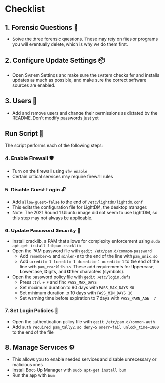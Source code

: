 # Checklist
## 1. Forensic Questions 🔎
* Solve the three forensic questions. These may rely on files or programs you will eventually delete, which is why we do them first.
## 2. Configure Update Settings 📦
* Open System Settings and make sure the system checks for and installs updates as much as possible, and make sure the correct software sources are enabled.
## 3. Users 👥
* Add and remove users and change their permissions as dictated by the README. Don't modify passwords just yet.
## Run Script 📜
The script performs each of the following steps:
### 4. Enable Firewall 🛡️
* Turn on the firewall using `ufw enable`
* Certain critical services may require firewall rules
### 5. Disable Guest Login 🔓
* Add `allow-guest=false` to the end of `/etc/lightdm/lightdm.conf`
* This edits the configuration file for LightDM, the desktop manager.
* Note: The 2021 Round 1 Ubuntu image did not seem to use LightDM, so this step may not always be applicable.
### 6. Update Password Security 🔑
* Install cracklib, a PAM that allows for complexity enforcement using `sudo apt-get install libpam-cracklib`
* Open the PAM password file with `gedit /etc/pam.d/common-password`
  * Add `remember=5` and `minlen-8` to the end of the line with `pam_unix.so`
  * Add `ucredit=-1 lcredit=-1 dcredit=-1 ocredit=-1`  to the end of the line with `pam_cracklib.so`. These add requirements for **U**ppercase, **L**owercase, **D**igits, and **O**ther characters (symbols).
* Open the password policy file with `gedit /etc/login.defs`
  * Press `Ctrl` + `F` and find `PASS_MAX_DAYS`
  * Set maximum duration to 90 days with `PASS_MAX_DAYS 90`
  * Set minimum duration to 10 days with `PASS_MIN_DAYS 10`
  * Set warning time before expiration to 7 days with `PASS_WARN_AGE  7`
### 7. Set Login Policies 🔐
* Open the authentication policy file with `gedit /etc/pam.d/common-auth`
* Add `auth required pam_tally2.so deny=5 onerr=fail unlock_time=1800` to the end of the file
## 8. Manage Services ⚙️
* This allows you to enable needed services and disable unnecessary or malicious ones
* Install Boot-Up Manager with `sudo apt-get install bum`
* Run the app with `bum`
